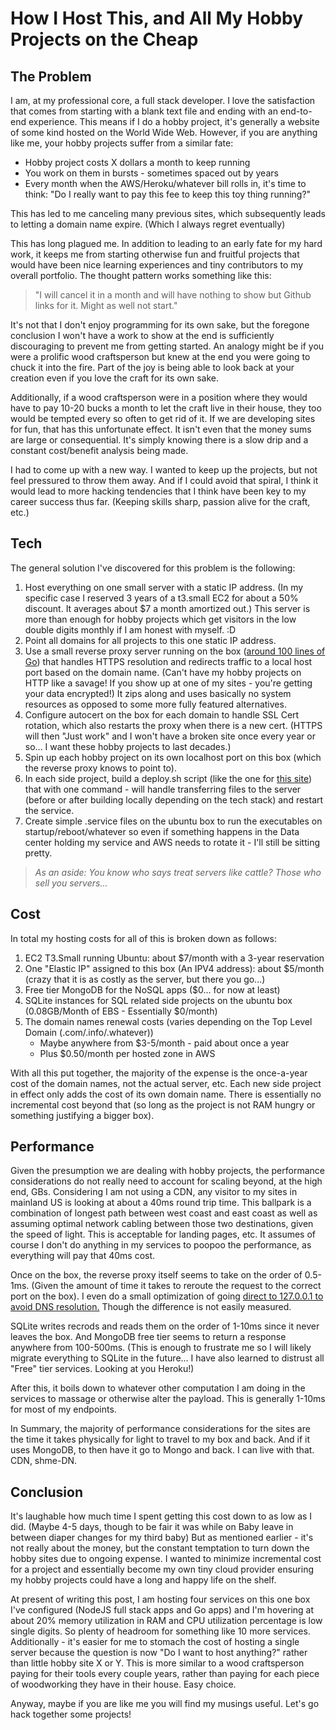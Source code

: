 # How I Host This, and All My Hobby Projects on the Cheap

## The Problem

I am, at my professional core, a full stack developer. I love the satisfaction that comes from starting with a blank text file and ending with an end-to-end experience. This means if I do a hobby project, it's generally a website of some kind hosted on the World Wide Web. However, if you are anything like me, your hobby projects suffer from a similar fate:

- Hobby project costs X dollars a month to keep running
- You work on them in bursts - sometimes spaced out by years
- Every month when the AWS/Heroku/whatever bill rolls in, it's time to think: "Do I really want to pay this fee to keep this toy thing running?"

This has led to me canceling many previous sites, which subsequently leads to letting a domain name expire. (Which I always regret eventually)

This has long plagued me. In addition to leading to an early fate for my hard work, it keeps me from starting otherwise fun and fruitful projects that would have been nice learning experiences and tiny contributors to my overall portfolio. The thought pattern works something like this:

> "I will cancel it in a month and will have nothing to show but Github links for it. Might as well not start."

It's not that I don't enjoy programming for its own sake, but the foregone conclusion I won't have a work to show at the end is sufficiently discouraging to prevent me from getting started. An analogy might be if you were a prolific wood craftsperson but knew at the end you were going to chuck it into the fire. Part of the joy is being able to look back at your creation even if you love the craft for its own sake.

Additionally, if a wood craftsperson were in a position where they would have to pay 10-20 bucks a month to let the craft live in their house, they too would be tempted every so often to get rid of it. If we are developing sites for fun, that has this unfortunate effect. It isn't even that the money sums are large or consequential. It's simply knowing there is a slow drip and a constant cost/benefit analysis being made.

I had to come up with a new way. I wanted to keep up the projects, but not feel pressured to throw them away. And if I could avoid that spiral, I think it would lead to more hacking tendencies that I think have been key to my career success thus far. (Keeping skills sharp, passion alive for the craft, etc.)

## Tech

The general solution I've discovered for this problem is the following:

1. Host everything on one small server with a static IP address. (In my specific case I reserved 3 years of a t3.small EC2 for about a 50% discount. It averages about $7 a month amortized out.) This server is more than enough for hobby projects which get visitors in the low double digits monthly if I am honest with myself. :D
2. Point all domains for all projects to this one static IP address.
3. Use a small reverse proxy server running on the box ([around 100 lines of Go](https://github.com/jacksonStone/little_reverse_proxy/blob/main/server.go)) that handles HTTPS resolution and redirects traffic to a local host port based on the domain name. (Can't have my hobby projects on HTTP like a savage! If you show up at one of my sites - you're getting your data encrypted!) It zips along and uses basically no system resources as opposed to some more fully featured alternatives.
4. Configure autocert on the box for each domain to handle SSL Cert rotation, which also restarts the proxy when there is a new cert. (HTTPS will then "Just work" and I won't have a broken site once every year or so... I want these hobby projects to last decades.)
5. Spin up each hobby project on its own localhost port on this box (which the reverse proxy knows to point to).
6. In each side project, build a deploy.sh script (like the one for [this site](https://github.com/jacksonStone/personal_site/blob/main/deploy.sh)) that with one command - will handle transferring files to the server (before or after building locally depending on the tech stack) and restart the service.
7. Create simple .service files on the ubuntu box to run the executables on startup/reboot/whatever so even if something happens in the Data center holding my service and AWS needs to rotate it - I'll still be sitting pretty.

> *As an aside: You know who says treat servers like cattle? Those who sell you servers...*

## Cost

In total my hosting costs for all of this is broken down as follows:

1. EC2 T3.Small running Ubuntu: about $7/month with a 3-year reservation
2. One "Elastic IP" assigned to this box (An IPV4 address): about $5/month (crazy that it is as costly as the server, but there you go...)
3. Free tier MongoDB for the NoSQL apps ($0... for now at least)
4. SQLite instances for SQL related side projects on the ubuntu box (0.08GB/Month of EBS - Essentially $0/month)
5. The domain names renewal costs (varies depending on the Top Level Domain (.com/.info/.whatever))
   - Maybe anywhere from $3-5/month - paid about once a year
   - Plus $0.50/month per hosted zone in AWS

With all this put together, the majority of the expense is the once-a-year cost of the domain names, not the actual server, etc. Each new side project in effect only adds the cost of its own domain name. There is essentially no incremental cost beyond that (so long as the project is not RAM hungry or something justifying a bigger box).

## Performance

Given the presumption we are dealing with hobby projects, the performance considerations do not really need to account for scaling beyond, at the high end, GBs. Considering I am not using a CDN, any visitor to my sites in mainland US is looking at about a 40ms round trip time. This ballpark is a combination of longest path between west coast and east coast as well as assuming optimal network cabling between those two destinations, given the speed of light.  This is acceptable for landing pages, etc. It assumes of course I don't do anything in my services to poopoo the performance, as everything will pay that 40ms cost. 

Once on the box, the reverse proxy itself seems to take on the order of 0.5-1ms. (Given the amount of time it takes to reroute the request to the correct port on the box). I even do a small optimization of going [direct to 127.0.0.1 to avoid DNS resolution.](https://www.youtube.com/watch?v=Pfy4Q-uDV6I) Though the difference is not easily measured. 

SQLite writes recrods and reads them on the order of 1-10ms since it never leaves the box. And MongoDB free tier seems to return a response anywhere from 100-500ms. (This is enough to frustrate me so I will likely migrate everything to SQLite in the future... I have also learned to distrust all "Free" tier services. Looking at you Heroku!) 

After this, it boils down to whatever other computation I am doing in the services to massage or otherwise alter the payload. This is generally 1-10ms for most of my endpoints.

In Summary, the majority of performance considerations for the sites are the time it takes physically for light to travel to my box and back. And if it uses MongoDB, to then have it go to Mongo and back. I can live with that. CDN, shme-DN.

## Conclusion

It's laughable how much time I spent getting this cost down to as low as I did. (Maybe 4-5 days, though to be fair it was while on Baby leave in between diaper changes for my third baby) But as mentioned earlier - it's not really about the money, but the constant temptation to turn down the hobby sites due to ongoing expense. I wanted to minimize incremental cost for a project and essentially become my own tiny cloud provider ensuring my hobby projects could have a long and happy life on the shelf.

At present of writing this post, I am hosting four services on this one box I've configured (NodeJS full stack apps and Go apps) and I'm hovering at about 20% memory utilization in RAM and CPU utilization percentage is low single digits. So plenty of headroom for something like 10 more services. Additionally - it's easier for me to stomach the cost of hosting a single server because the question is now "Do I want to host anything?" rather than little hobby site X or Y. This is more similar to a wood craftsperson paying for their tools every couple years, rather than paying for each piece of woodworking they have in their house. Easy choice.

Anyway, maybe if you are like me you will find my musings useful. Let's go hack together some projects!